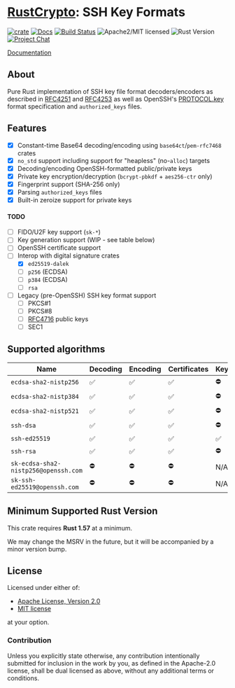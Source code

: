 # [RustCrypto]: SSH Key Formats

[![crate][crate-image]][crate-link]
[![Docs][docs-image]][docs-link]
[![Build Status][build-image]][build-link]
![Apache2/MIT licensed][license-image]
![Rust Version][rustc-image]
[![Project Chat][chat-image]][chat-link]

[Documentation][docs-link]

## About

Pure Rust implementation of SSH key file format decoders/encoders as described
in [RFC4251] and [RFC4253] as well as OpenSSH's [PROTOCOL.key] format
specification  and `authorized_keys` files.

## Features

- [x] Constant-time Base64 decoding/encoding using `base64ct`/`pem-rfc7468` crates
- [x] `no_std` support including support for "heapless" (no-`alloc`) targets
- [x] Decoding/encoding OpenSSH-formatted public/private keys
- [x] Private key encryption/decryption (`bcrypt-pbkdf` + `aes256-ctr` only)
- [x] Fingerprint support (SHA-256 only)
- [x] Parsing `authorized_keys` files
- [x] Built-in zeroize support for private keys

#### TODO

- [ ] FIDO/U2F key support (`sk-*`)
- [ ] Key generation support (WIP - see table below)
- [ ] OpenSSH certificate support
- [ ] Interop with digital signature crates
  - [x] `ed25519-dalek`
  - [ ] `p256` (ECDSA)
  - [ ] `p384` (ECDSA)
  - [ ] `rsa`
- [ ] Legacy (pre-OpenSSH) SSH key format support
  - [ ] PKCS#1
  - [ ] PKCS#8
  - [ ] [RFC4716] public keys
  - [ ] SEC1

## Supported algorithms

| Name                                 | Decoding | Encoding | Certificates | Keygen | `no_std`  |
|--------------------------------------|----------|----------|--------------|--------|-----------|
| `ecdsa-sha2-nistp256`                | ✅       | ✅       | ✅           | ⛔️     | heapless  |
| `ecdsa-sha2-nistp384`                | ✅       | ✅       | ✅           | ⛔️     | heapless  |
| `ecdsa-sha2-nistp521`                | ✅       | ✅       | ✅           | ⛔️     | heapless  |
| `ssh-dsa`                            | ✅       | ✅       | ✅           | ⛔     | `alloc` ️  |
| `ssh-ed25519`                        | ✅       | ✅       | ✅           | ✅️     | heapless  |
| `ssh-rsa`                            | ✅       | ✅       | ✅           | ⛔️     | `alloc`   |
| `sk-ecdsa-sha2-nistp256@openssh.com` | ⛔       | ⛔       | ⛔           | N/A    | -         |
| `sk-ssh-ed25519@openssh.com`         | ⛔       | ⛔       | ⛔           | N/A    | -         |

## Minimum Supported Rust Version

This crate requires **Rust 1.57** at a minimum.

We may change the MSRV in the future, but it will be accompanied by a minor
version bump.

## License

Licensed under either of:

 * [Apache License, Version 2.0](http://www.apache.org/licenses/LICENSE-2.0)
 * [MIT license](http://opensource.org/licenses/MIT)

at your option.

### Contribution

Unless you explicitly state otherwise, any contribution intentionally submitted
for inclusion in the work by you, as defined in the Apache-2.0 license, shall be
dual licensed as above, without any additional terms or conditions.

[//]: # (badges)

[crate-image]: https://img.shields.io/crates/v/ssh-key.svg
[crate-link]: https://crates.io/crates/ssh-key
[docs-image]: https://docs.rs/ssh-key/badge.svg
[docs-link]: https://docs.rs/ssh-key/
[license-image]: https://img.shields.io/badge/license-Apache2.0/MIT-blue.svg
[rustc-image]: https://img.shields.io/badge/rustc-1.57+-blue.svg
[chat-image]: https://img.shields.io/badge/zulip-join_chat-blue.svg
[chat-link]: https://rustcrypto.zulipchat.com/#narrow/stream/300570-formats
[build-image]: https://github.com/RustCrypto/formats/actions/workflows/ssh-key.yml/badge.svg
[build-link]: https://github.com/RustCrypto/formats/actions/workflows/ssh-key.yml

[//]: # (links)

[RustCrypto]: https://github.com/rustcrypto
[RFC4251]: https://datatracker.ietf.org/doc/html/rfc4251
[RFC4253]: https://datatracker.ietf.org/doc/html/rfc4253
[RFC4716]: https://datatracker.ietf.org/doc/html/rfc4716
[PROTOCOL.key]: https://cvsweb.openbsd.org/src/usr.bin/ssh/PROTOCOL.key?annotate=HEAD

